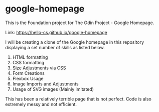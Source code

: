 # google-homepage

This is the Foundation project for The Odin Project - Google Homepage.

Link: https://hello-cs.github.io/google-homepage

I will be creating a clone of the Google homepage in this repository displaying
a set number of skills as listed below.

1. HTML formatting
2. CSS formatting
3. Size Adjustments via CSS
4. Form Creations
5. Flexbox Usage
6. Image Imports and Adjustments
7. Usage of SVG images (Mainly imitated)

This has been a relatively terrible page that is not perfect. Code is also extremely messy and not efficient.
